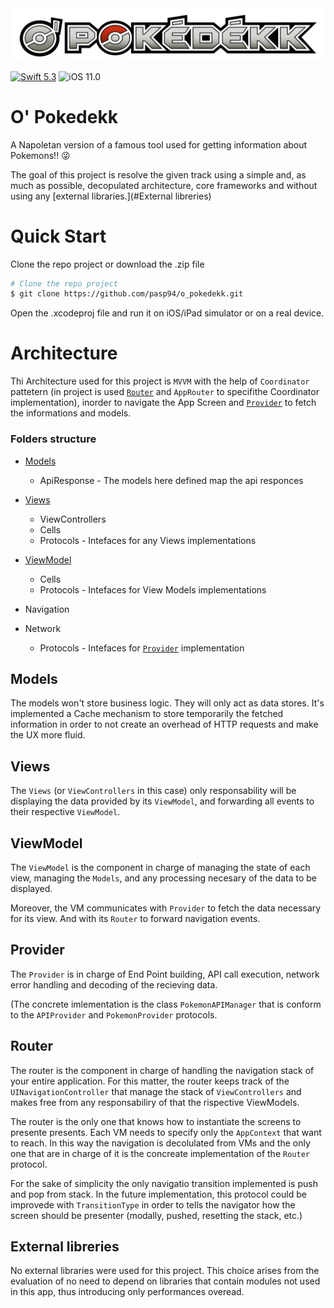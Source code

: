 <img src="./resources/O_Pokedek_logo.png"/>


[![Swift 5.3](https://img.shields.io/badge/Swift-5.3-orange.svg?style=flat)](https://swift.org)
![iOS 11.0](https://img.shields.io/badge/iOS-11.0-blue.svg?style=flat)


# O' Pokedekk

A Napoletan version of a famous tool used for getting information about Pokemons!! 😜

The goal of this project is resolve the given track using a simple and, as much as possible, decopulated architecture, core frameworks and without using any [external libraries.](#External libreries)

# Quick Start

Clone the repo project or download the .zip file

```bash
# Clone the repo project
$ git clone https://github.com/pasp94/o_pokedekk.git
```


Open the .xcodeproj file and run it on iOS/iPad simulator or on a real device.

# Architecture

Thi Architecture used for this project is `MVVM` with the help of `Coordinator` pattetern (in project is used [`Router`](#Router) and `AppRouter` to specifithe Coordinator implementation), inorder to navigate the App Screen and [`Provider`](#Provider) to fetch the informations and models.

### Folders structure
* [Models](#Models)
    * ApiResponse - The models here defined map the api responces
* [Views](#Views)
    * ViewControllers
    * Cells
    * Protocols - Intefaces for any Views implementations
* [ViewModel](#ViewModel)
    * Cells
    * Protocols - Intefaces for View Models implementations
* Navigation

* Network
    * Protocols - Intefaces for [`Provider`](#Provider) implementation

## Models
The models won't store business logic. They will only act as data stores. It's implemented a Cache mechanism to store temporarily the fetched information 
in order to not create an overhead of HTTP requests and make the UX more fluid.

## Views
The `Views` (or `ViewControllers` in this case) only responsability will be displaying the data provided by its `ViewModel`, and forwarding all events to their respective `ViewModel`.

## ViewModel
The `ViewModel` is the component in charge of managing the state of each view, managing the `Models`, and any processing necesary of the data to be displayed.

Moreover, the VM communicates with `Provider` to fetch the data necessary for its view. And with its `Router` to forward navigation events.

## Provider
The `Provider` is in charge of End Point building, API call execution, network error handling and decoding of the recieving data.

(The concrete imlementation is the class `PokemonAPIManager` that is conform to the `APIProvider` and `PokemonProvider` protocols.

## Router
The router is the component in charge of handling the navigation stack of your entire application. For this matter, the router keeps track of the `UINavigationController`  that manage the stack of `ViewControllers` and makes free from any responsabiliry of that the rispective ViewModels.

The router is the only one that knows how to instantiate the screens to presente presents. Each VM needs to specify only the `AppContext` that want to reach. In this way the navigation is decolulated from VMs and the only one that are in charge of it is the concreate implementation of the `Router` protocol.

For the sake of simplicity the only navigatio transition implemented is push and pop from stack. In the future implementation, this protocol could be improvede with `TransitionType` in order to tells the navigator how the screen should be presenter (modally, pushed, resetting the stack, etc.)

## External libreries

No external libraries were used for this project. This choice arises from the evaluation of no need to depend on libraries that contain modules not used in this app, thus introducing only performances overead.
